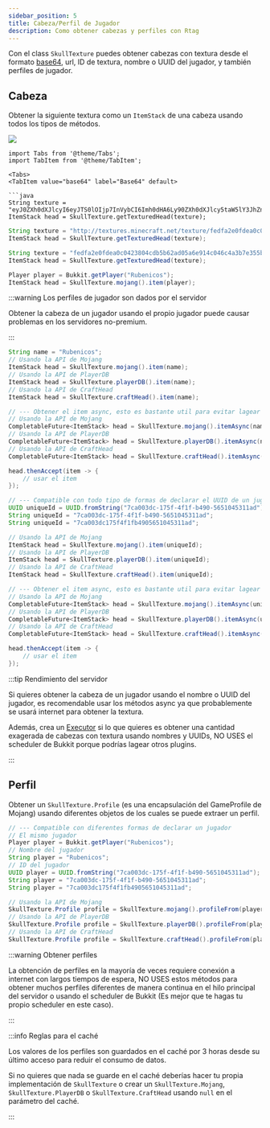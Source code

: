 ```yaml
---
sidebar_position: 5
title: Cabeza/Perfil de Jugador
description: Como obtener cabezas y perfiles con Rtag
---
```


Con el class `SkullTexture` puedes obtener cabezas con textura desde el formato [base64](https://en.wikipedia.org/wiki/Base64), url, ID de textura, nombre o UUID del jugador, y también perfiles de jugador.

## Cabeza

Obtener la siguiente textura como un `ItemStack` de una cabeza usando todos los tipos de métodos.

![](http://textures.minecraft.net/texture/fedfa2e0fdea0c0423804cdb5b62ad05a6e914c046c4a3b7e355bf81269125fd)

```mdx-code-block
import Tabs from '@theme/Tabs';
import TabItem from '@theme/TabItem';

<Tabs>
<TabItem value="base64" label="Base64" default>

```java
String texture = "eyJ0ZXh0dXJlcyI6eyJTS0lOIjp7InVybCI6Imh0dHA6Ly90ZXh0dXJlcy5taW5lY3JhZnQubmV0L3RleHR1cmUvZmVkZmEyZTBmZGVhMGMwNDIzODA0Y2RiNWI2MmFkMDVhNmU5MTRjMDQ2YzRhM2I3ZTM1NWJmODEyNjkxMjVmZCJ9fQ==";
ItemStack head = SkullTexture.getTexturedHead(texture);
```

</TabItem>
<TabItem value="url" label="URL">

```java
String texture = "http://textures.minecraft.net/texture/fedfa2e0fdea0c0423804cdb5b62ad05a6e914c046c4a3b7e355bf81269125fd";
ItemStack head = SkullTexture.getTexturedHead(texture);
```

</TabItem>
<TabItem value="texture" label="ID de la textura">

```java
String texture = "fedfa2e0fdea0c0423804cdb5b62ad05a6e914c046c4a3b7e355bf81269125fd";
ItemStack head = SkullTexture.getTexturedHead(texture);
```

</TabItem>
<TabItem value="player" label="Jugador">

```java
Player player = Bukkit.getPlayer("Rubenicos");
ItemStack head = SkullTexture.mojang().item(player);
```

:::warning Los perfiles de jugador son dados por el servidor

Obtener la cabeza de un jugador usando el propio jugador puede causar problemas en los servidores no-premium.

:::

</TabItem>
<TabItem value="name" label="Nombre">

```java
String name = "Rubenicos";
// Usando la API de Mojang
ItemStack head = SkullTexture.mojang().item(name);
// Usando la API de PlayerDB
ItemStack head = SkullTexture.playerDB().item(name);
// Usando la API de CraftHead
ItemStack head = SkullTexture.craftHead().item(name);

// --- Obtener el item async, esto es bastante util para evitar lagear el servidor
// Usando la API de Mojang
CompletableFuture<ItemStack> head = SkullTexture.mojang().itemAsync(name);
// Usando la API de PlayerDB
CompletableFuture<ItemStack> head = SkullTexture.playerDB().itemAsync(name);
// Usando la API de CraftHead
CompletableFuture<ItemStack> head = SkullTexture.craftHead().itemAsync(name);

head.thenAccept(item -> {
    // usar el item
});
```

</TabItem>
<TabItem value="uuid" label="UUID">

```java
// --- Compatible con todo tipo de formas de declarar el UUID de un jugador
UUID uniqueId = UUID.fromString("7ca003dc-175f-4f1f-b490-5651045311ad");
String uniqueId = "7ca003dc-175f-4f1f-b490-5651045311ad";
String uniqueId = "7ca003dc175f4f1fb4905651045311ad";

// Usando la API de Mojang
ItemStack head = SkullTexture.mojang().item(uniqueId);
// Usando la API de PlayerDB
ItemStack head = SkullTexture.playerDB().item(uniqueId);
// Usando la API de CraftHead
ItemStack head = SkullTexture.craftHead().item(uniqueId);

// --- Obtener el item async, esto es bastante util para evitar lagear el servidor
// Usando la API de Mojang
CompletableFuture<ItemStack> head = SkullTexture.mojang().itemAsync(uniqueId);
// Usando la API de PlayerDB
CompletableFuture<ItemStack> head = SkullTexture.playerDB().itemAsync(uniqueId);
// Usando la API de CraftHead
CompletableFuture<ItemStack> head = SkullTexture.craftHead().itemAsync(uniqueId);

head.thenAccept(item -> {
    // usar el item
});
```

</TabItem>
</Tabs>

:::tip Rendimiento del servidor

Si quieres obtener la cabeza de un jugador usando el nombre o UUID del jugador, es recomendable usar los métodos async ya que probablemente se usará internet para obtener la textura.

Además, crea un [Executor](https://docs.oracle.com/javase/8/docs/api/java/util/concurrent/Executor.html) si lo que quieres es obtener una cantidad exagerada
de cabezas con textura usando nombres y UUIDs, NO USES el scheduler de Bukkit porque podrías lagear otros plugins.

:::

## Perfil

Obtener un `SkullTexture.Profile` (es una encapsulación del GameProfile de Mojang) usando diferentes objetos de los cuales se puede extraer un perfil.

```java
// --- Compatible con diferentes formas de declarar un jugador
// El mismo jugador
Player player = Bukkit.getPlayer("Rubenicos");
// Nombre del jugador
String player = "Rubenicos";
// ID del jugador
UUID player = UUID.fromString("7ca003dc-175f-4f1f-b490-5651045311ad");
String player = "7ca003dc-175f-4f1f-b490-5651045311ad";
String player = "7ca003dc175f4f1fb4905651045311ad";

// Usando la API de Mojang
SkullTexture.Profile profile = SkullTexture.mojang().profileFrom(player);
// Usando la API de PlayerDB
SkullTexture.Profile profile = SkullTexture.playerDB().profileFrom(player);
// Usando la API de CraftHead
SkullTexture.Profile profile = SkullTexture.craftHead().profileFrom(player);
```

:::warning Obtener perfiles

La obtención de perfiles en la mayoría de veces requiere conexión a internet con largos tiempos de espera, NO USES estos
métodos para obtener muchos perfiles diferentes de manera continua en el hilo principal del servidor o usando el scheduler de Bukkit
(Es mejor que te hagas tu propio scheduler en este caso).

:::

:::info Reglas para el caché

Los valores de los perfiles son guardados en el caché por 3 horas desde su último acceso para reduir el consumo de datos.

Si no quieres que nada se guarde en el caché deberías hacer tu propia implementación de `SkullTexture` o crear un
`SkullTexture.Mojang`, `SkullTexture.PlayerDB` o `SkullTexture.CraftHead` usando `null` en el parámetro del caché.

:::
